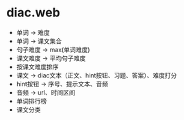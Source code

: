 # diac.web
 * 单词 -> 难度
 * 单词 -> 课文集合
 * 句子难度 -> max(单词难度)
 * 课文难度 -> 平均句子难度
 * 按课文难度排序
 * 课文 -> diac文本（正文、hint按钮、习题、答案）、难度打分
 * hint按钮 -> 序号、提示文本、音频
 * 音频 -> url、时间区间
 * 单词排行榜
 * 课文分类
